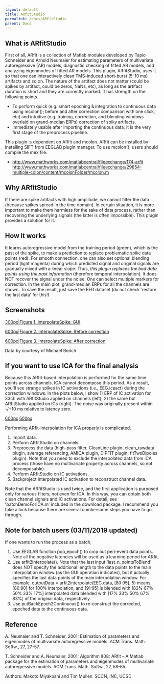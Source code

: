 ```yaml
---
layout: default
title: ARfitStudio
permalink: /docs/ARfitStudio
parent: Docs
---
```


## What is ARfitStudio

First of all, ARfit is a collection of Matlab modules developed by Tapio
Schneider and Arnold Neumaier for estimating parameters of multivariate
autoregressive (AR) models, diagnostic checking of fitted AR models, and
analyzing eigenmodes of fitted AR models. This plugin, ARfitStudio, uses
it so that one can interactively clean TMS-induced short-burst (5-10 ms)
artifacts and so on. The nature of the artifact does not matter (could
be spikes by artifact, could be zeros, NaNs, etc), as long as the
artifact duration is short and they are correctly marked. It has
strength on the following points.

  - To perform quick (e.g. smart epoching & integration to continuous
    data using mcolon(); before and after correction comparison with one
    click, etc) and intuitive (e.g. training, correction, and blending
    windows overlaid on grand-median ERPs) correction of spiky
    artifacts.
  - Immediately usable after importing the continuous data; it is the
    very first stage of the preprocess pipeline.

This plugin is dependent on ARfit and mcolon. ARfit can be installed by
installing SIFT from EEGLAB plugin manager. To use mcolon(), users
should compile the mex file.

  - <http://www.mathworks.com/matlabcentral/fileexchange/174-arfit>
    <http://www.mathworks.com/matlabcentral/fileexchange/29854-multiple-colon/content/mcolonFolder/mcolon.m>

## Why ARfitStudio

If there are spike artifacts with high amplitude, we cannot filter the
data (because spikes spread in the time domain). In certain situation,
it is more important to make them harmless for the sake of data process,
rather than recovering the underlying signals (the latter is often
impossible). This plugin provides a solution for it.

## How it works

It learns autoregressive model from the training period (green), which
is the past of the spike, to make a prediction to replace problematic
spike data points (red). For smooth connection, one can also set
optional blending period (light magenta) during which predicted signal
and original signals are gradually mixed with a linear slope. Thus,
*this plugin replaces the bad data points using the past information*
(therefore temporal interpolation). It does NOT recover the signal under
the noise. One can select multiple markers for correction. In the main
plot, grand-median ERPs for all the channels are shown. To save the
result, just save the EEG dataset (do not check 'restore the last data'
for this\!)

## Screenshots

[300px|Figure 1. interpolateSpike:
GUI](/File:Screenshot3_interpolateSpike.png "wikilink")

[600px|Figure 2. interpolateSpike: Before
correction](/File:Screenshot2_interpolateSpike.png "wikilink")

[600px|Figure 3. interpolateSpike: After
correction](/File:Screenshot1_interpolateSpike.png "wikilink")

Data by courtesy of Michael Borich

## If you want to use ICA for the final analysis

Because this ARfit-based interpolation is performed for the same time
points across channels, ICA cannot decompose this period. As a result,
you'll see strange spikes in IC activations (i.e., EEG.icaact) during
the correction windows. In the plots below, I show 1) ERP of IC
activation for 33ch with ARfitStudio applied on channels (left), 2) the
same but ARfitStudio applied on ICs (right). The noise was originally
present within -/+10 ms relative to latency zero.

[600px](/File:onChannels.png "wikilink")
[600px](/File:onICs.png "wikilink")

Performing ARfit-interpolation for ICA properly is complicated.

1.  Import data.
2.  Perform ARfitStudio on channels.
3.  Preprocess the data (high-pass filter, CleanLine plugin,
    clean_rawdata plugin, average referencing, AMICA plugin, DIPFIT
    plugin, fitTwoDipoles plugin). Note that you need to exclude the
    interpolated data from ICA process (those have no multivariate
    property across channels, so not decomposable).
4.  Perform ARfitStudio on IC activations.
5.  Backproject interpolated IC activation to reconstruct channel data.

Note that the ARfitStudio is used twice, and the first application is
purposed only for various filters, not even for ICA. In this way, you
can obtain both clean channel signals and IC activations. For detail,
see 'batchDemoForICA.m' included in the download package. I recommend
you take a look because there are several cumbersome steps you have to
go through.

## Note for batch users (03/11/2019 updated)

If one wants to run the process as a batch,

1.  Use EEGLAB function pop_epoch() to crop out peri-event data points.
    Note all the negative latencies will be used as a learning period
    for ARfit.
2.  Use arfit2interpolate(). Note that the last input
    'last_n_pointsToBlend' does NOT specify the additional length to
    the data points to the main interpolation window (as the GUI
    operation indicates), but it actually specifies the last data points
    of the main interpolation window. For example, outputData =
    arfit2interpolate(EEG.data, \[80 95\], 5) means, \[80:90\] for 100%
    interpolation, and \[91:95\] is blended with \[83% 67% 50% 33% 17%\]
    interpolated data blended with \[17% 33% 50% 67% 83%\] of the
    original data, respectively.
3.  Use putBackEpoch2Continuous() to re-construct the corrected, epoched
    data to the continuous data.

## Reference

A. Neumaier and T. Schneider, 2001: Estimation of parameters and
eigenmodes of multivariate autoregressive models. ACM Trans. Math.
Softw., 27, 27-57.

T. Schneider and A. Neumaier, 2001: Algorithm 808: ARfit – A Matlab
package for the estimation of parameters and eigenmodes of multivariate
autoregressive models. ACM Trans. Math. Softw., 27, 58-65.

Authors: Makoto Miyakoshi and Tim Mullen. SCCN, INC, UCSD